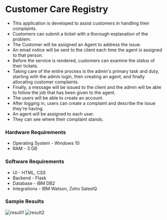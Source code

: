 # Customer Care Registry
* This application is developed to assist customers in handling their complaints.
* Customers can submit a ticket with a thorough explanation of the problem.
* The Customer will be assigned an Agent to address the issue.
* An email notice will be sent to the client each time the agent is assigned to that person.
* Before the service is rendered, customers can examine the status of their tickets.
* Taking care of the entire process is the admin's primary task and duty, starting with the admin login, then creating an agent, and finally allocating customer complaints.
* Finally, a message will be issued to the client and the admin will be able to follow the job that has been given to the agent.
* The users will be able to create an account.
* After logging in, users can create a complaint and describe the issue they're having.
* An agent will be assigned to each user.
* They can see where their complaint stands.
### Hardware Requirements
* Operating System - Windows 10
* RAM - 3 GB
### Software Requirements
* UI - HTML, CSS
* Backend - Flask
* Database - IBM DB2
* Integrations - IBM Watson, Zoho SalesIQ
### Sample Results
![result1](https://github.com/aishubalkitta/Projects/assets/113792644/565db674-feb7-470d-bd33-4ce25437a2e8)
![result2](https://github.com/aishubalkitta/Projects/assets/113792644/5ec5923b-4324-49ae-9e0b-73fc0d274de0)


